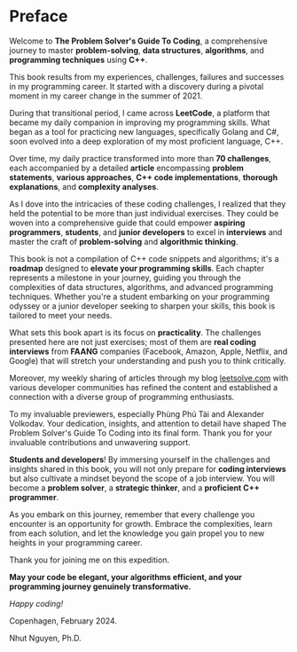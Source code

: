# Preface

Welcome to **The Problem Solver's Guide To Coding**, a comprehensive journey to master **problem-solving**, **data structures**, **algorithms**, and **programming techniques** using **C++**. 

This book results from my experiences, challenges, failures and successes in my programming career. It started with a discovery during a pivotal moment in my career change in the summer of 2021.

During that transitional period, I came across **LeetCode**, a platform that became my daily companion in improving my programming skills. What began as a tool for practicing new languages, specifically Golang and C#, soon evolved into a deep exploration of my most proficient language, C++. 

Over time, my daily practice transformed into more than **70 challenges**, each accompanied by a detailed **article** encompassing **problem statements**, **various approaches**, **C++ code implementations**, **thorough explanations**, and **complexity analyses**.

As I dove into the intricacies of these coding challenges, I realized that they held the potential to be more than just individual exercises. They could be woven into a comprehensive guide that could empower **aspiring programmers**, **students**, and **junior developers** to excel in **interviews** and master the craft of **problem-solving** and **algorithmic thinking**.

This book is not a compilation of C++ code snippets and algorithms; it's a **roadmap** designed to **elevate your programming skills**. Each chapter represents a milestone in your journey, guiding you through the complexities of data structures, algorithms, and advanced programming techniques. Whether you're a student embarking on your programming odyssey or a junior developer seeking to sharpen your skills, this book is tailored to meet your needs.

What sets this book apart is its focus on **practicality**. The challenges presented here are not just exercises; most of them are **real coding interviews** from **FAANG** companies (Facebook, Amazon, Apple, Netflix, and Google) that will stretch your understanding and push you to think critically. 

Moreover, my weekly sharing of articles through my blog [leetsolve.com](https://leetsolve.com) with various developer communities has refined the content and established a connection with a diverse group of programming enthusiasts.

To my invaluable previewers, especially Phùng Phú Tài and Alexander Volkodav. Your dedication, insights, and attention to detail have shaped The Problem Solver's Guide To Coding into its final form. Thank you for your invaluable contributions and unwavering support.

**Students and developers**! By immersing yourself in the challenges and insights shared in this book, you will not only prepare for **coding interviews** but also cultivate a mindset beyond the scope of a job interview. You will become a **problem solver**, a **strategic thinker**, and a **proficient C++ programmer**.

As you embark on this journey, remember that every challenge you encounter is an opportunity for growth. Embrace the complexities, learn from each solution, and let the knowledge you gain propel you to new heights in your programming career.

Thank you for joining me on this expedition. 

**May your code be elegant, your algorithms efficient, and your programming journey genuinely transformative.**

*Happy coding!*


Copenhagen, February 2024.

Nhut Nguyen, Ph.D.
